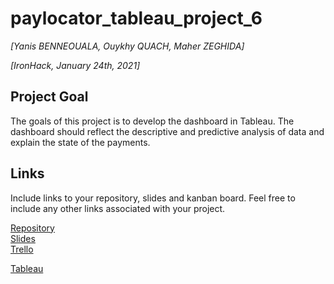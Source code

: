 # paylocator_tableau_project_6
*[Yanis BENNEOUALA, Ouykhy QUACH, Maher ZEGHIDA]*

*[IronHack, January 24th, 2021]*

## Project Goal
The goals of this project is to develop the dashboard in Tableau. 
The dashboard should reflect the descriptive and predictive analysis of data and explain the state of the payments.

## Links
Include links to your repository, slides and kanban board. Feel free to include any other links associated with your project.

[Repository](https://github.com/ouykhy/paylocator_tableau_project_6)  
[Slides](https://github.com/ouykhy/paylocator_tableau_project_6/blob/main/payLOCATOR_Project.pptx)  
[Trello](https://trello.com/b/0aA3l11U/project-6-swift-payment)

[Tableau](https://github.com/ouykhy/paylocator_tableau_project_6/blob/main/Project%206%20Swift_final.twbx)
